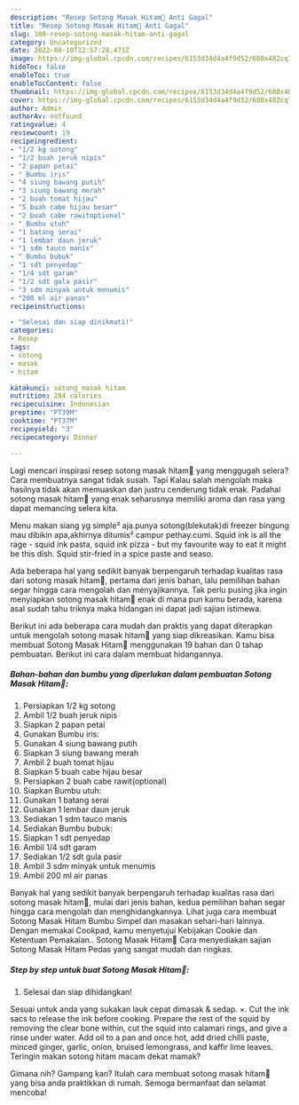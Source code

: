 ```yaml
---
description: "Resep Sotong Masak Hitam🐙 Anti Gagal"
title: "Resep Sotong Masak Hitam🐙 Anti Gagal"
slug: 380-resep-sotong-masak-hitam-anti-gagal
category: Uncategorized
date: 2022-08-10T12:57:28.471Z
image: https://img-global.cpcdn.com/recipes/6153d34d4a4f9d52/680x482cq70/sotong-masak-hitam-foto-resep-utama.jpg
hideToc: false
enableToc: true
enableTocContent: false
thumbnail: https://img-global.cpcdn.com/recipes/6153d34d4a4f9d52/680x482cq70/sotong-masak-hitam-foto-resep-utama.jpg
cover: https://img-global.cpcdn.com/recipes/6153d34d4a4f9d52/680x482cq70/sotong-masak-hitam-foto-resep-utama.jpg
author: Admin
authorAv: notfound
ratingvalue: 4
reviewcount: 19
recipeingredient:
- "1/2 kg sotong"
- "1/2 buah jeruk nipis"
- "2 papan petai"
- " Bumbu iris"
- "4 siung bawang putih"
- "3 siung bawang merah"
- "2 buah tomat hijau"
- "5 buah cabe hijau besar"
- "2 buah cabe rawitoptional"
- " Bumbu utuh"
- "1 batang serai"
- "1 lembar daun jeruk"
- "1 sdm tauco manis"
- " Bumbu bubuk"
- "1 sdt penyedap"
- "1/4 sdt garam"
- "1/2 sdt gula pasir"
- "3 sdm minyak untuk menumis"
- "200 ml air panas"
recipeinstructions:

- "Selesai dan siap dinikmati!"
categories:
- Resep
tags:
- sotong
- masak
- hitam

katakunci: sotong masak hitam 
nutrition: 284 calories
recipecuisine: Indonesian
preptime: "PT39M"
cooktime: "PT37M"
recipeyield: "3"
recipecategory: Dinner

---
```



Lagi mencari inspirasi resep sotong masak hitam🐙 yang menggugah selera? Cara membuatnya sangat tidak susah. Tapi Kalau salah mengolah maka hasilnya tidak akan memuaskan dan justru cenderung tidak enak. Padahal sotong masak hitam🐙 yang enak seharusnya memiliki aroma dan rasa yang dapat memancing selera kita.


Menu makan siang yg simple² aja.punya sotong(blekutak)di freezer bingung mau dibikin apa,akhirnya ditumis² campur pethay.cumi. Squid ink is all the rage - squid ink pasta, squid ink pizza - but my favourite way to eat it might be this dish. Squid stir-fried in a spice paste and seaso.

Ada beberapa hal yang sedikit banyak berpengaruh terhadap kualitas rasa dari sotong masak hitam🐙, pertama dari jenis bahan, lalu pemilihan bahan segar hingga cara mengolah dan menyajikannya. Tak perlu pusing jika ingin menyiapkan sotong masak hitam🐙 enak di mana pun kamu berada, karena asal sudah tahu triknya maka hidangan ini dapat jadi sajian istimewa.


Berikut ini ada beberapa cara mudah dan praktis yang dapat diterapkan untuk mengolah sotong masak hitam🐙 yang siap dikreasikan. Kamu bisa membuat Sotong Masak Hitam🐙 menggunakan 19 bahan dan 0 tahap pembuatan. Berikut ini cara dalam membuat hidangannya.

<!--inarticleads1-->

##### Bahan-bahan dan bumbu yang diperlukan dalam pembuatan Sotong Masak Hitam🐙:

1. Persiapkan 1/2 kg sotong
1. Ambil 1/2 buah jeruk nipis
1. Siapkan 2 papan petai
1. Gunakan  Bumbu iris:
1. Gunakan 4 siung bawang putih
1. Siapkan 3 siung bawang merah
1. Ambil 2 buah tomat hijau
1. Siapkan 5 buah cabe hijau besar
1. Persiapkan 2 buah cabe rawit(optional)
1. Siapkan  Bumbu utuh:
1. Gunakan 1 batang serai
1. Gunakan 1 lembar daun jeruk
1. Sediakan 1 sdm tauco manis
1. Sediakan  Bumbu bubuk:
1. Siapkan 1 sdt penyedap
1. Ambil 1/4 sdt garam
1. Sediakan 1/2 sdt gula pasir
1. Ambil 3 sdm minyak untuk menumis
1. Ambil 200 ml air panas


Banyak hal yang sedikit banyak berpengaruh terhadap kualitas rasa dari sotong masak hitam🐙, mulai dari jenis bahan, kedua pemilihan bahan segar hingga cara mengolah dan menghidangkannya. Lihat juga cara membuat Sotong Masak Hitam Bumbu Simpel dan masakan sehari-hari lainnya. Dengan memakai Cookpad, kamu menyetujui Kebijakan Cookie dan Ketentuan Pemakaian.. Sotong Masak Hitam🐙 Cara menyediakan sajian Sotong Masak Hitam Pedas yang sangat mudah dan ringkas. 

<!--inarticleads2-->

##### Step by step untuk buat Sotong Masak Hitam🐙:


1. Selesai dan siap dihidangkan!

Sesuai untuk anda yang sukakan lauk cepat dimasak &amp; sedap. ×. Cut the ink sacs to release the ink before cooking. Prepare the rest of the squid by removing the clear bone within, cut the squid into calamari rings, and give a rinse under water. Add oil to a pan and once hot, add dried chilli paste, minced ginger, garlic, onion, bruised lemongrass, and kaffir lime leaves. Teringin makan sotong hitam macam dekat mamak? 

Gimana nih? Gampang kan? Itulah cara membuat sotong masak hitam🐙 yang bisa anda praktikkan di rumah. Semoga bermanfaat dan selamat mencoba!

